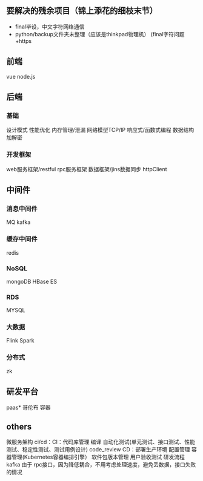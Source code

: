 ## 要解决的残余项目（锦上添花的细枝末节）
* final毕设，中文字符网络通信
* python/backup文件夹未整理（应该是thinkpad物理机）
(final字符问题+https


## 前端
vue
node.js
## 后端
### 基础
设计模式
性能优化
内存管理/泄漏
网络模型TCP/IP
响应式/函数式编程
数据结构
加解密
### 开发框架
web服务框架/restful
rpc服务框架
数据框架/jins数据同步
httpClient
## 中间件
### 消息中间件
MQ
kafka
### 缓存中间件
redis
### NoSQL
mongoDB
HBase
ES
### RDS
MYSQL
### 大数据
Flink
Spark
### 分布式
zk
## 研发平台
paas*
哥伦布
容器

## others
微服务架构
ci/cd：CI：代码库管理 编译 自动化测试(单元测试、接口测试、性能测试、稳定性测试、测试用例设计) code_review CD：部署生产环境 配置管理 容器管理(Kubernetes容器编排引擎） 软件包版本管理 用户验收测试
研发流程
kafka 由于 rpc接口，因为降低耦合，不用考虑处理速度，避免丢数据，接口失败的情况